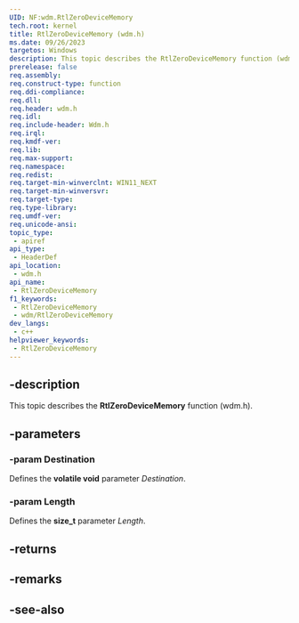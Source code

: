 ```yaml
---
UID: NF:wdm.RtlZeroDeviceMemory
tech.root: kernel
title: RtlZeroDeviceMemory (wdm.h)
ms.date: 09/26/2023
targetos: Windows
description: This topic describes the RtlZeroDeviceMemory function (wdm.h).
prerelease: false
req.assembly: 
req.construct-type: function
req.ddi-compliance: 
req.dll: 
req.header: wdm.h
req.idl: 
req.include-header: Wdm.h
req.irql: 
req.kmdf-ver: 
req.lib: 
req.max-support: 
req.namespace: 
req.redist: 
req.target-min-winverclnt: WIN11_NEXT
req.target-min-winversvr: 
req.target-type: 
req.type-library: 
req.umdf-ver: 
req.unicode-ansi: 
topic_type:
 - apiref
api_type:
 - HeaderDef
api_location:
 - wdm.h
api_name:
 - RtlZeroDeviceMemory
f1_keywords:
 - RtlZeroDeviceMemory
 - wdm/RtlZeroDeviceMemory
dev_langs:
 - c++
helpviewer_keywords:
 - RtlZeroDeviceMemory
---
```


## -description

This topic describes the **RtlZeroDeviceMemory** function (wdm.h).

## -parameters

### -param Destination

Defines the **volatile void** parameter *Destination*.

### -param Length

Defines the **size_t** parameter *Length*.

## -returns

## -remarks

## -see-also
